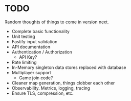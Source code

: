 # TODO

Random thoughts of things to come in version next.

* Complete basic functionality
* Unit testing
* Fastify input validation
* API documentation
* Authentication / Authorization
  * API Key?
* Rate limiting
* In-Memory singleton data stores replaced with database
* Multiplayer support
  * Game join code?
* Cleaner map generation, things clobber each other
* Observability. Metrics, logging, tracing
* Ensure TLS, compression, etc.
